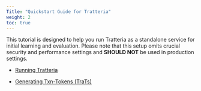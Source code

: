 ```yaml
---
Title: "Quickstart Guide for Tratteria"
weight: 2
toc: true
---
```


This tutorial is designed to help you run Tratteria as a standalone service for initial learning and evaluation. Please note that this setup omits crucial security and performance settings and **SHOULD NOT** be used in production settings.

- [Running Tratteria](/docs/quickstart/running-tratteria)

- [Generating Txn-Tokens (TraTs)](/docs/quickstart/generating-trats)
